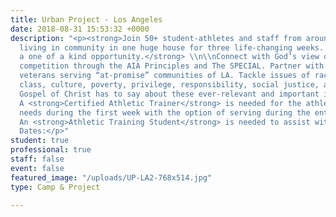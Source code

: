 ```yaml
---
title: Urban Project - Los Angeles
date: 2018-08-31 15:53:32 +0000
description: "<p><strong>Join 50+ student-athletes and staff from around the country
  living in community in one huge house for three life-changing weeks. The UP-LA is
  a one of a kind opportunity.</strong> \\n\\nConnect with God’s view of sport and
  competition through the AIA Principles and The SPECIAL. Partner with urban ministry
  veterans serving “at-promise” communities of LA. Tackle issues of racism, power,
  class, culture, poverty, privilege, responsibility, social justice, and what the
  Gospel of Christ has to say about these ever-relevant and important issues.\\n\\n<em>
  A <strong>Certified Athletic Trainer</strong> is needed for the athletes’ healthcare
  needs during the first week with the option of serving during the entire project.\\n</em>
  An <strong>Athletic Training Student</strong> is needed to assist with this project.\\n\\n2019
  Dates:</p>"
student: true
professional: true
staff: false
event: false
featured_image: "/uploads/UP-LA2-768x514.jpg"
type: Camp & Project

---
```

